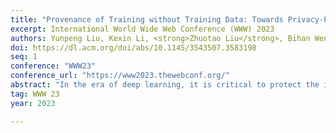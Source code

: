 ```yaml
---
title: "Provenance of Training without Training Data: Towards Privacy-Preserving DNN Model Ownership Verification"
excerpt: International World Wide Web Conference (WWW) 2023
authors: Yunpeng Liu, Kexin Li, <strong>Zhuotao Liu</strong>, Bihan Wen, Ke Xu, Weiqiang Wang, Wenbiao Zhao, Qi Li
doi: https://dl.acm.org/doi/abs/10.1145/3543507.3583198
seq: 1
conference: "WWW23"
conference_url: "https://www2023.thewebconf.org/"
abstract: "In the era of deep learning, it is critical to protect the intellectual property of high-performance deep neural network (DNN) models. Existing proposals, however, are subject to adversarial ownership forgery (e.g., methods based on watermarks or fingerprints) or require full access to the original training dataset for ownership verification (e.g., methods requiring the replay of the learning process). In this paper, we propose a novel Provenance of Training (PoT) scheme, the first empirical study towards verifying DNN model ownership without accessing any original dataset while being robust against existing attacks. At its core, PoT relies on a coherent model chain built from the intermediate checkpoints saved during model training to serve as the ownership certificate. Through an in-depth analysis of model training, we propose six key properties that a legitimate model chain shall naturally hold. In contrast, it is difficult for the adversary to forge a model chain that satisfies these properties simultaneously without performing actual training. We systematically analyze PoT’s robustness against various possible attacks, including the adaptive attacks that are designed given the full knowledge of PoT’s design, and further perform extensive empirical experiments to demonstrate our security analysis."
tag: WWW 23
year: 2023

---
```

